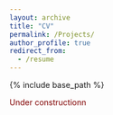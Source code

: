 ```yaml
---
layout: archive
title: "CV"
permalink: /Projects/
author_profile: true
redirect_from:
  - /resume
---
```


{% include base_path %}

<span style="color: #800000;">Under constructionn</span>
